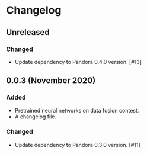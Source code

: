 # Changelog

## Unreleased

### Changed

- Update dependency to Pandora 0.4.0 version. [#13]

## 0.0.3 (November 2020)

### Added

- Pretrained neural networks on data fusion contest.
- A changelog file. 

### Changed

- Update dependency to Pandora 0.3.0 version. [#11]
